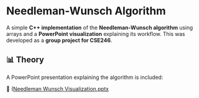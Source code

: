 # Needleman-Wunsch Algorithm  

A simple **C++ implementation** of the **Needleman-Wunsch algorithm** using arrays and a **PowerPoint visualization** explaining its workflow. This was developed as a **group project for CSE246**.  

## 📊 Theory  
A PowerPoint presentation explaining the algorithm is included:  

📄 ([Needleman Wunsch Visualization.pptx](https://github.com/user-attachments/files/18987553/Needleman.Wunsch.Visualization.pptx)
